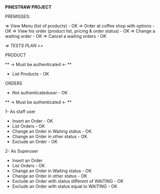 **PINESTRAW PROJECT**

PREMISSES:

=> View Menu (list of products) - OK
=> Order at coffee shop with options - OK
=> View his order (product list, pricing & order status) - OK
=> Change a waiting order - OK
=> Cancel a waiting orders - OK


*=> TESTS PLAN <=*


PRODUCT

** -> Must be authenticated <- **

- List Products - OK


ORDERS

- Not authenticateduser - OK


** -> Must be authenticated <- **

1- As staff user

- Insert an Order - OK
- List Orders - OK
- Change an Order in Waiting status - OK
- Change an Order in other status - OK
- Exclude an Order - OK

2- As Superuser

- Insert an Order
- List Orders - OK
- Change an Order in Waiting status - OK
- Change an Order in other status - OK
- Exclude an Order with status different of WAITING - OK
- Exclude an Order with status equal to WAITING - OK